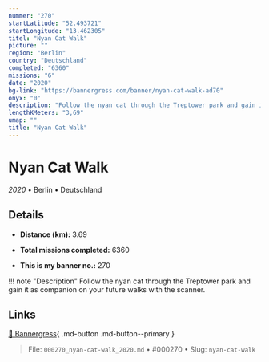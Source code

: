 ```yaml
---
nummer: "270"
startLatitude: "52.493721"
startLongitude: "13.462305"
titel: "Nyan Cat Walk"
picture: ""
region: "Berlin"
country: "Deutschland"
completed: "6360"
missions: "6"
date: "2020"
bg-link: "https://bannergress.com/banner/nyan-cat-walk-ad70"
onyx: "0"
description: "Follow the nyan cat through the Treptower park and gain it as companion on your future walks with the scanner."
lengthKMeters: "3,69"
umap: ""
title: "Nyan Cat Walk"
---
```

# Nyan Cat Walk

*2020* • Berlin • Deutschland



## Details
- **Distance (km):** 3.69

- **Total missions completed:** 6360
- **This is my banner no.:** 270


!!! note "Description"
    Follow the nyan cat through the Treptower park and gain it as companion on your future walks with the scanner.



## Links
[🔗 Bannergress](https://bannergress.com/banner/nyan-cat-walk-ad70){ .md-button .md-button--primary }



> File: `000270_nyan-cat-walk_2020.md` • #000270 • Slug: `nyan-cat-walk`
